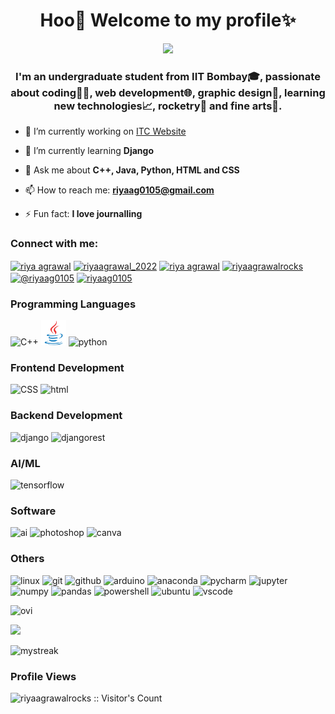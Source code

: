 <h1 align="center">Hoo👻 Welcome to my profile✨</h1>
<p align="center"> <img src="https://capsule-render.vercel.app/api?type=waving&color=10e8f4&height=150&section=header&text=Riya%20Agrawal&animation=fadeIn&fontColor=ffffff&Size=100"/> </p>
<h3 align="center">I'm an undergraduate student from IIT Bombay🎓, passionate about coding👩‍💻, web development🌐, graphic design🌸, learning new technologies📈, rocketry🚀 and fine arts🎨.</h3>

- 🔭 I’m currently working on [ITC Website](https://github.com/RiyaAgrawalRocks/ITC-website)

- 🌱 I’m currently learning **Django**

- 💬 Ask me about **C++, Java, Python, HTML and CSS**

- 📫 How to reach me: **riyaag0105@gmail.com**

- ⚡ Fun fact: **I love journalling**

<h3 align="left">Connect with me:</h3>
<p align="left">
<a href="https://www.linkedin.com/in/riya-agrawal-50374628b" target="blank"><img align="center" src="https://raw.githubusercontent.com/rahuldkjain/github-profile-readme-generator/master/src/images/icons/Social/linked-in-alt.svg" alt="riya agrawal" height="30" width="40" /></a>
<a href="https://instagram.com/riyaagrawal_2022" target="blank"><img align="center" src="https://raw.githubusercontent.com/rahuldkjain/github-profile-readme-generator/master/src/images/icons/Social/instagram.svg" alt="riyaagrawal_2022" height="30" width="40" /></a>
<a href="https://www.facebook.com/profile.php?id=100052806784525" target="blank"><img align="center" src="https://raw.githubusercontent.com/rahuldkjain/github-profile-readme-generator/master/src/images/icons/Social/facebook.svg" alt="riya agrawal" height="30" width="40" /></a>
<a href="https://kaggle.com/riyaagrawalrocks" target="blank"><img align="center" src="https://raw.githubusercontent.com/rahuldkjain/github-profile-readme-generator/master/src/images/icons/Social/kaggle.svg" alt="riyaagrawalrocks" height="30" width="40" /></a>
<a href="https://www.hackerrank.com/@riyaag0105" target="blank"><img align="center" src="https://raw.githubusercontent.com/rahuldkjain/github-profile-readme-generator/master/src/images/icons/Social/hackerrank.svg" alt="@riyaag0105" height="30" width="40" /></a>
<a href="https://www.codechef.com/users/riyaag0105" target="blank"><img align="center" src="https://i.pinimg.com/originals/ef/3c/3f/ef3c3fd973ce6890b32d27be7a050b62.png" alt="riyaag0105" height="45" width="60" /></a>
    
</p>

<h3 align="left">Programming Languages</h3>
<p align="left">
<img src="https://cdn.jsdelivr.net/gh/devicons/devicon@latest/icons/cplusplus/cplusplus-original.svg" alt="C++" width="40" height="40"/>
<img src="https://raw.githubusercontent.com/devicons/devicon/master/icons/java/java-original.svg" alt="java" width="40" height="40"/> 
<img src="https://cdn.jsdelivr.net/gh/devicons/devicon@latest/icons/python/python-original.svg" 
 alt="python" height="40" width="40" />
</p>
<h3 align="left">Frontend Development</h3>  
<p align="left">
<img src="https://cdn.jsdelivr.net/gh/devicons/devicon@latest/icons/css3/css3-original.svg" alt="CSS" height="40" width="40" />
<img src="https://cdn.jsdelivr.net/gh/devicons/devicon@latest/icons/html5/html5-original.svg" 
  alt="html" height="40" width="40"/>
</p>
<h3 align="left">Backend Development</h3>  
<p align="left">
<img src="https://cdn.jsdelivr.net/gh/devicons/devicon@latest/icons/django/django-plain.svg" 
   alt="django" height="40" width="40"/>
<img src="https://cdn.jsdelivr.net/gh/devicons/devicon@latest/icons/djangorest/djangorest-original.svg" alt="djangorest" height="40" width="50"/>
          
</p>
<h3 align="left">AI/ML</h3> 
<p align="left">
<img src="https://cdn.jsdelivr.net/gh/devicons/devicon@latest/icons/tensorflow/tensorflow-original.svg" alt="tensorflow" height="40" width="40"/>
</p>
<h3 align="left">Software</h3> 
<p align="left">
<img src="https://cdn.jsdelivr.net/gh/devicons/devicon@latest/icons/illustrator/illustrator-plain.svg" alt="ai" height="40" width="40"/>
<img src="https://cdn.jsdelivr.net/gh/devicons/devicon@latest/icons/photoshop/photoshop-original.svg" alt="photoshop" height="40" width="40"/>
<img src="https://cdn.jsdelivr.net/gh/devicons/devicon@latest/icons/canva/canva-original.svg" alt="canva" height="40" width="40" />
</p>
<h3 align="left">Others</h3> 
<p align="left">
<img src="https://cdn.jsdelivr.net/gh/devicons/devicon@latest/icons/linux/linux-original.svg" alt="linux" height="40" width="40"/>
<img src="https://cdn.jsdelivr.net/gh/devicons/devicon@latest/icons/git/git-original.svg" alt="git" height="40" width="40" />
<img src="https://cdn.jsdelivr.net/gh/devicons/devicon@latest/icons/github/github-original.svg" alt="github" height="40" width="40" />
<img src="https://cdn.jsdelivr.net/gh/devicons/devicon@latest/icons/arduino/arduino-original.svg" alt="arduino" height="40" width="40"/>
<img src="https://cdn.jsdelivr.net/gh/devicons/devicon@latest/icons/anaconda/anaconda-original.svg" alt="anaconda" height="40" width="40" />
<img src="https://cdn.jsdelivr.net/gh/devicons/devicon@latest/icons/pycharm/pycharm-original.svg" alt="pycharm" height="40" width="40"/>
<img src="https://cdn.jsdelivr.net/gh/devicons/devicon@latest/icons/jupyter/jupyter-original.svg" alt="jupyter" height="40" width="40"/>
<img src="https://cdn.jsdelivr.net/gh/devicons/devicon@latest/icons/numpy/numpy-original.svg" alt="numpy" height="40" width="40"/>
<img src="https://cdn.jsdelivr.net/gh/devicons/devicon@latest/icons/pandas/pandas-original.svg" alt="pandas" height="40" width="40" />
<img src="https://cdn.jsdelivr.net/gh/devicons/devicon@latest/icons/powershell/powershell-original.svg" alt="powershell" height="40" width="40"/>
<img src="https://cdn.jsdelivr.net/gh/devicons/devicon@latest/icons/ubuntu/ubuntu-original.svg" alt="ubuntu" height="40" width="40"/>
<img src="https://cdn.jsdelivr.net/gh/devicons/devicon@latest/icons/vscode/vscode-original.svg" alt="vscode" height="40" width="40"/>
          
</p>

<p><img src="https://github-readme-stats.vercel.app/api/top-langs?username=riyaagrawalrocks&show_icons=true&locale=en&layout=compact&theme=tokyonight" alt="ovi" /></p>

<p><picture>
  <source
    srcset="https://github-readme-stats.vercel.app/api?username=riyaagrawalrocks&show_icons=true&theme=tokyonight"
    media="(prefers-color-scheme: dark)"
  />
  <img src="https://github-readme-stats.vercel.app/api?username=riyaagrawalrocks&show_icons=true" />
</picture></p>

<p><img src="https://github-readme-streak-stats.herokuapp.com/?user=riyaagrawalrocks&theme=tokyonight" alt="mystreak"/></p>


<h3 align="left">Profile Views</h3>
<p><img src="https://profile-counter.glitch.me/{riyaagrawalrocks}/count.svg" alt="riyaagrawalrocks :: Visitor's Count" /></p>

<!--
**RiyaAgrawalRocks/RiyaAgrawalRocks** is a ✨ _special_ ✨ repository because its `README.md` (this file) appears on your GitHub profile.

Here are some ideas to get you started:

- 🔭 I’m currently working on ...
- 🌱 I’m currently learning ...
- 👯 I’m looking to collaborate on ...
- 🤔 I’m looking for help with ...
- 💬 Ask me about ...
- 📫 How to reach me: ...
- 😄 Pronouns: ...
- ⚡ Fun fact: ...
-->
